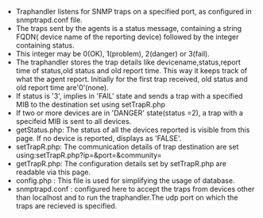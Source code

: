 - Traphandler listens for SNMP traps on a specified port, as configured in snmptrapd.conf file.
- The traps sent by the agents is a status message, containing a string FQDN( device name of the reporting device) followed by the integer containing status.
- This integer may be 0(OK), 1(problem), 2(danger) or 3(fail).
- The traphandler stores the trap details like devicename,status,report time of status,old status and old report time. This way it keeps track of what the agent report. Initially for the first trap received, old status and old report time are'0'(none).
- If status is '3', implies in 'FAIL' state and sends a trap with a specified MIB to the destination set using setTrapR.php
- If two or more devices are in 'DANGER' state(status =2), a trap with a specifeid MIB is sent to all devices.
- getStatus.php: The status of all the devices reported is visible from this page. If no device is reported, displays as 'FALSE'.
- setTrapR.php: The communication details of trap destination are set using:setTrapR.php?ip=<ip of      receiver>&port=<port>&community=<community>
- getTrapR.php: The configuration details set by setTrapR.php are readable via this page.
- config.php : This file is used for simplifying the usage of database.
- snmptrapd.conf : configured here to accept the traps from devices other than localhost and to run the traphandler.The udp port on which the traps are recieved is specified.
